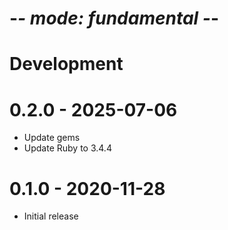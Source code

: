 # -*- mode: fundamental -*-

# Development

# 0.2.0 - 2025-07-06

* Update gems
* Update Ruby to 3.4.4

# 0.1.0 - 2020-11-28

* Initial release
